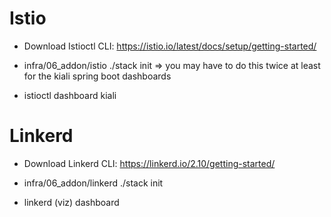 # Istio
- Download Istioctl CLI: https://istio.io/latest/docs/setup/getting-started/
- infra/06_addon/istio ./stack init
=> you may have to do this twice at least for the kiali spring boot dashboards

- istioctl dashboard kiali
       
# Linkerd
- Download Linkerd CLI: https://linkerd.io/2.10/getting-started/
- infra/06_addon/linkerd ./stack init

- linkerd (viz) dashboard

